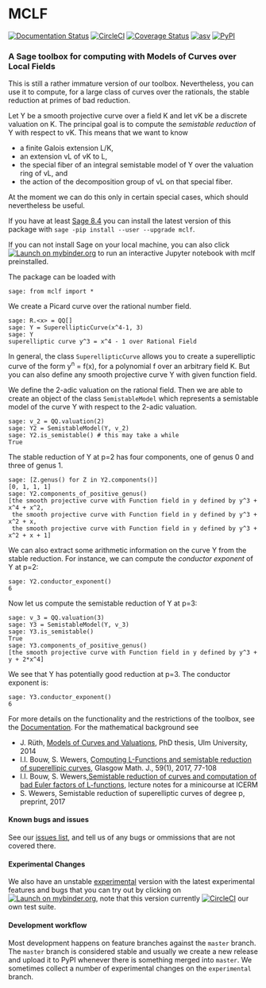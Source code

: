 # MCLF

[![Documentation Status](https://readthedocs.org/projects/mclf/badge/)](https://mclf.readthedocs.io/?badge=latest)
[![CircleCI](https://circleci.com/gh/MCLF/mclf/tree/master.svg?style=svg)](https://circleci.com/gh/MCLF/mclf/tree/master)
[![Coverage Status](https://coveralls.io/repos/github/MCLF/mclf/badge.svg?branch=master)](https://coveralls.io/github/MCLF/mclf?branch=master)
[![asv](https://img.shields.io/badge/benchmarked%20by-asv-green.svg?style=flat)](https://mclf.github.io/mclf-asv)
[![PyPI](https://img.shields.io/pypi/v/mclf.svg)](https://pypi.org/project/mclf/)

### A Sage toolbox for computing with **M**odels of **C**urves over **L**ocal **F**ields

This is still a rather immature version of our toolbox. Nevertheless, you can
use it to compute, for a large class of curves over the rationals, the stable
reduction at primes of bad reduction.

Let Y be a smooth projective curve over a field K and let vK be a discrete valuation on K.
The principal goal is to compute  the *semistable reduction* of Y with respect to vK.
This means that we want to know

* a finite Galois extension L/K,
* an extension vL of vK to L,
* the special fiber of an integral semistable model of Y over the valuation
  ring of vL, and
* the action of the decomposition group of vL on that special fiber.

At the moment we can do this only in certain special cases, which should
nevertheless be useful.

If you have at least [Sage 8.4](https://www.sagemath.org/) you can install the
latest version of this package with `sage -pip install --user --upgrade mclf`.

If you can not install Sage on your local machine, you can also click
[![Launch on mybinder.org](https://camo.githubusercontent.com/d57df63fab21897847014ebaec3e7f5f48951ad2/68747470733a2f2f626574612e6d7962696e6465722e6f72672f62616467652e737667)](https://mybinder.org/v2/gh/mclf/MCLF/master?filepath=example.ipynb)
to run an interactive Jupyter notebook with mclf preinstalled.

The package can be loaded with
```
sage: from mclf import *
```
We create a Picard curve over the rational number field.      
```
sage: R.<x> = QQ[]
sage: Y = SuperellipticCurve(x^4-1, 3)
sage: Y
superelliptic curve y^3 = x^4 - 1 over Rational Field
```
In general, the class `SuperellipticCurve` allows you to create a superelliptic curve of the form y<sup>n</sup> = f(x),
for a polynomial f over an arbitrary field K. But you can also define any smooth projective curve Y with given
function field.

We define the 2-adic valuation on the rational field. Then we are able to create an
object of the class `SemistableModel` which represents a semistable model of the curve Y with respect to the 2-adic
valuation.
```
sage: v_2 = QQ.valuation(2)
sage: Y2 = SemistableModel(Y, v_2)
sage: Y2.is_semistable() # this may take a while
True
```
The stable reduction of Y at p=2 has four components, one of genus 0 and
three of genus 1.
```
sage: [Z.genus() for Z in Y2.components()]
[0, 1, 1, 1]
sage: Y2.components_of_positive_genus()
[the smooth projective curve with Function field in y defined by y^3 + x^4 + x^2,
 the smooth projective curve with Function field in y defined by y^3 + x^2 + x,
 the smooth projective curve with Function field in y defined by y^3 + x^2 + x + 1]
```
We can also extract some arithmetic information on the curve Y from the stable reduction.
For instance, we can compute the *conductor exponent* of Y at p=2:
```
sage: Y2.conductor_exponent()
6
```
Now let us compute the semistable reduction of Y at p=3:
```
sage: v_3 = QQ.valuation(3)
sage: Y3 = SemistableModel(Y, v_3)
sage: Y3.is_semistable()
True
sage: Y3.components_of_positive_genus()
[the smooth projective curve with Function field in y defined by y^3 + y + 2*x^4]
```
We see that Y has potentially good reduction at p=3. The conductor exponent is:
```
sage: Y3.conductor_exponent()
6
```

For more details on the functionality and the restrictions of the toolbox, see the
[Documentation](https://mclf.readthedocs.io/en/latest/).
For the mathematical background see

* J. Rüth, [Models of Curves and Valuations](https://oparu.uni-ulm.de/xmlui/handle/123456789/3302), PhD thesis, Ulm University, 2014
* I.I. Bouw, S. Wewers, [Computing L-Functions and semistable reduction of superellipic curves](https://arxiv.org/abs/1211.4459?context=math.AG),
  Glasgow Math. J., 59(1), 2017, 77-108
* I.I. Bouw, S. Wewers,[Semistable reduction of curves and computation of bad Euler factors of L-functions](https://www.uni-ulm.de/fileadmin/website_uni_ulm/mawi.inst.100/mitarbeiter/wewers/course_notes.pdf),
   lecture notes for a minicourse at ICERM
* S. Wewers, Semistable reduction of superelliptic curves of degree p, preprint, 2017

#### Known bugs and issues

See our [issues list](https://github.com/MCLF/mclf/issues), and tell us of any bugs or ommissions that are not covered there.

#### Experimental Changes

We also have an unstable [experimental](https://github.com/MCLF/mclf/tree/experimental) version with the latest experimental features and bugs that you can try out by clicking on [![Launch on mybinder.org](https://camo.githubusercontent.com/d57df63fab21897847014ebaec3e7f5f48951ad2/68747470733a2f2f626574612e6d7962696e6465722e6f72672f62616467652e737667)](https://mybinder.org/v2/gh/mclf/MCLF/experimental?filepath=example.ipynb), note that this version currently [![CircleCI](https://circleci.com/gh/MCLF/mclf/tree/experimental.svg?style=svg)](https://circleci.com/gh/MCLF/mclf/tree/experimental) our own test suite.

#### Development workflow

Most development happens on feature branches against the `master` branch. The
`master` branch is considered stable and usually we create a new release and
upload it to PyPI whenever there is something merged into `master`. We
sometimes collect a number of experimental changes on the `experimental`
branch.
